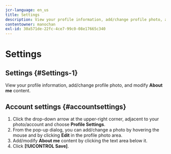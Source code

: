 ```yaml
---
jcr-language: en_us
title: Settings
description: View your profile information, add/change profile photo, and modify About me content.
contentowner: manochan
exl-id: 30a571de-22fc-4ce7-99c0-08e17665c340
---
```

# Settings

## Settings {#Settings-1}

View your profile information, add/change profile photo, and modify **About me** content.

## Account settings {#accountsettings}

1. Click the drop-down arrow at the upper-right corner, adjacent to your photo/account and choose **Profile Settings**.
1. From the pop-up dialog, you can add/change a photo by hovering the mouse and by clicking **Edit** in the profile photo area.
1. Add/modify **About me** content by clicking the text area below it.
1. Click **[!UICONTROL Save]**.
